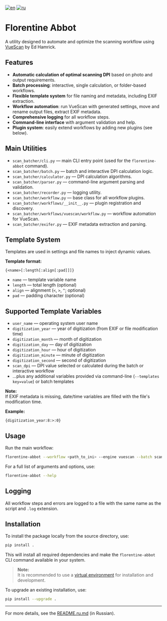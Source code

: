 [![en](https://img.shields.io/badge/lang-en-red.svg)](https://github.com/nalivayev/florentine_abbot/blob/master/README.md)
[![ru](https://img.shields.io/badge/lang-ru-yellow.svg)](https://github.com/nalivayev/florentine_abbot/blob/master/README.ru.md)

# Florentine Abbot

A utility designed to automate and optimize the scanning workflow using [VueScan](https://www.hamrick.com) by Ed Hamrick.

## Features

- **Automatic calculation of optimal scanning DPI** based on photo and output requirements.
- **Batch processing**: interactive, single calculation, or folder-based workflows.
- **Flexible template system** for file naming and metadata, including EXIF extraction.
- **Workflow automation**: run VueScan with generated settings, move and rename output files, extract EXIF metadata.
- **Comprehensive logging** for all workflow steps.
- **Command-line interface** with argument validation and help.
- **Plugin system**: easily extend workflows by adding new plugins (see below).

## Main Utilities

- `scan_batcher/cli.py` — main CLI entry point (used for the `florentine-abbot` command).
- `scan_batcher/batch.py` — batch and interactive DPI calculation logic.
- `scan_batcher/calculator.py` — DPI calculation algorithms.
- `scan_batcher/parser.py` — command-line argument parsing and validation.
- `scan_batcher/recorder.py` — logging utility.
- `scan_batcher/workflow.py` — base class for all workflow plugins.
- `scan_batcher/workflows/__init__.py` — plugin registration and discovery.
- `scan_batcher/workflows/vuescan/workflow.py` — workflow automation for VueScan.
- `scan_batcher/exifer.py` — EXIF metadata extraction and parsing.

## Template System

Templates are used in settings and file names to inject dynamic values.

**Template format:**

```
{<name>[:length[:align[:pad]]]}
```

- `name` — template variable name  
- `length` — total length (optional)  
- `align` — alignment (`<`, `>`, `^`; optional)  
- `pad` — padding character (optional)  

## Supported Template Variables

- `user_name` — operating system user name  
- `digitization_year` — year of digitization (from EXIF or file modification time)  
- `digitization_month` — month of digitization  
- `digitization_day` — day of digitization  
- `digitization_hour` — hour of digitization  
- `digitization_minute` — minute of digitization  
- `digitization_second` — second of digitization  
- `scan_dpi` — DPI value selected or calculated during the batch or interactive workflow  
- ...plus any additional variables provided via command-line (`--templates key=value`) or batch templates

**Note:**  
If EXIF metadata is missing, date/time variables are filled with the file's modification time.

**Example:**
```
{digitization_year:8:>:0}
```

## Usage

Run the main workflow:

```sh
florentine-abbot --workflow <path_to_ini> --engine vuescan --batch scan --min-dpi 300 --max-dpi 4800 --dpis 600 1200 2400 4800
```

For a full list of arguments and options, use:

```sh
florentine-abbot --help
```

## Logging

All workflow steps and errors are logged to a file with the same name as the script and `.log` extension.

## Installation

To install the package locally from the source directory, use:

```sh
pip install .
```

This will install all required dependencies and make the `florentine-abbot` CLI command available in your system.

> **Note:**  
> It is recommended to use a [virtual environment](https://docs.python.org/3/library/venv.html) for installation and development.

To upgrade an existing installation, use:

```sh
pip install --upgrade .
```

---

For more details, see the [README.ru.md](README.ru.md) (in Russian).
